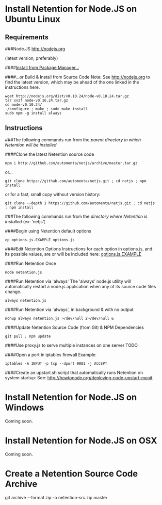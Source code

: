 Install Netention for Node.JS on Ubuntu Linux
=============================================

Requirements
------------

###Node.JS http://nodejs.org

(latest version, preferably)

####[Install from Package Manager...](https://github.com/joyent/node/wiki/Installing-Node.js-via-package-manager)

####...or Build & Install from Source Code
Note: See http://nodejs.org to find the latest version, which may be ahead of the one linked in the instructions here.
```
wget http://nodejs.org/dist/v0.10.24/node-v0.10.24.tar.gz
tar xvzf node-v0.10.24.tar.gz 
cd node-v0.10.24/
./configure ; make ; sudo make install
sudo npm -g install always
```

Instructions
------------

###The following commands run from the *parent directory in which Netention will be installed*

####Clone the latest Netention source code
```
npm i http://github.com/automenta/netjs/archive/master.tar.gz
```
or...
```
git clone https://github.com/automenta/netjs.git ; cd netjs ; npm install
```
or for a fast, small copy without version history:
```
git clone --depth 1 https://github.com/automenta/netjs.git ; cd netjs ; npm install
```

###The following commands run from the *directory where Netention is installed* (ex: 'netjs')

####Begin using Netention default options
```
cp options.js.EXAMPLE options.js

```


####Edit Netention Options
Instructions for each option in options.js, and its possible values, are or will be included here:
[options.js.EXAMPLE](https://github.com/automenta/netjs/blob/master/options.js.EXAMPLE)


####Run Netention Once
```
node netention.js
```

####Run Netention via 'always'
The 'always' node.js utility will automatically restart a node.js application when any of its source code files change.
```
always netention.js
```

####Run Netention via 'always', in background & with no output
```
nohup always netention.js >/dev/null 2>/dev/null &
```

####Update Netention Source Code (from Git) & NPM Dependencies
```
git pull ; npm update
```

####Use proxy.js to serve multiple instances on one server
TODO

####Open a port in iptables firewall
Example:
```
iptables -A INPUT -p tcp --dport 9001 -j ACCEPT
```

####Create an upstart.sh script that automatically runs Netention on system startup:
See: http://howtonode.org/deploying-node-upstart-monit


Install Netention for Node.JS on Windows
========================================
Coming soon.



Install Netention for Node.JS on OSX
========================================
Coming soon.



Create a Netention Source Code Archive
======================================
git archive --format zip -o netention-src.zip master
